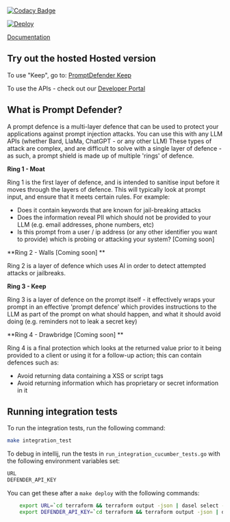 [![Codacy 
Badge](https://app.codacy.com/project/badge/Grade/080ff8f6c80d434484249b8dbb3a5ef0)](https://app.codacy.com/gh/Safetorun/PromptShield/dashboard?utm_source=gh&utm_medium=referral&utm_content=&utm_campaign=Badge_grade)

[![Deploy](https://github.com/Safetorun/PromptDefender/actions/workflows/deploy.yml/badge.svg)](https://github.com/Safetorun/PromptDefender/actions/workflows/deploy.yml)

[Documentation](https://promptshield.readme.io/)

## Try out the hosted Hosted version

To use "Keep", go to: [PromptDefender Keep](https://defender.safetorun.com) 

To use the APIs - check out our [Developer Portal](https://promptshield.readme.io)

## What is Prompt Defender? 

A prompt defence is a multi-layer defence that can be used to protect your applications against prompt injection attacks. You can use this with any LLM APIs (whether Bard, LlaMa, ChatGPT - or any other LLM) These types of attack are complex, and are difficult to solve with a single layer of defence - as such, a prompt shield is made up of multiple 'rings' of defence.

**Ring 1 - Moat**

Ring 1 is the first layer of defence, and is intended to sanitise input before it moves through the layers of defence. This will typically look at prompt input, and ensure that it meets certain rules. For example:

- Does it contain keywords that are known for jail-breaking attacks
- Does the information reveal PII which should not be provided to your LLM (e.g. email addresses, phone numbers, etc)
- Is this prompt from a user / ip address (or any other identifier you want to provide) which is probing or attacking your system? [Coming soon]

**Ring 2 - Walls [Coming soon] ** 

Ring 2 is a layer of defence which uses AI in order to detect attempted attacks or jailbreaks.

**Ring 3 - Keep**

Ring 3 is a layer of defence on the prompt itself - it effectively wraps your prompt in an effective 'prompt defence' which provides instructions to the LLM as part of the prompt on what should happen, and what it should avoid doing (e.g. reminders not to leak a secret key)

**Ring 4 - Drawbridge [Coming soon] **

Ring 4 is a final protection which looks at the returned value prior to it being provided to a client or using it for a follow-up action; this can contain defences such as:

- Avoid returning data containing a XSS or script tags
- Avoid returning information which has proprietary or secret information in it

## Running integration tests

To run the integration tests, run the following command:

```bash
make integration_test
```

To debug in intellij, run the tests in `run_integration_cucumber_tests.go` with the following environment variables set:

```bash
URL
DEFENDER_API_KEY
```

You can get these after a `make deploy` with the following commands:

```bash
	export URL=`cd terraform && terraform output -json | dasel select -p json '.api_url.value' | tr -d '"'`
	export DEFENDER_API_KEY=`cd terraform && terraform output -json | dasel select -p json '.api_key_value.value' | tr -d '"'`
```